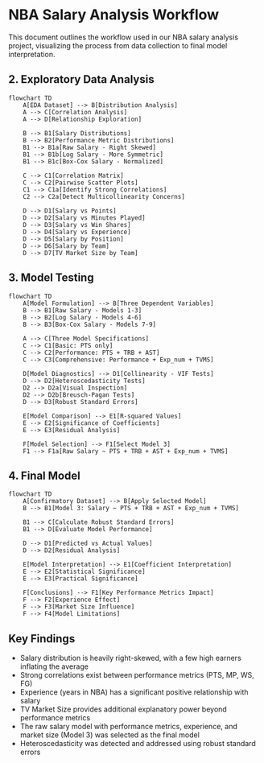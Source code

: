 # NBA Salary Analysis Workflow

This document outlines the workflow used in our NBA salary analysis project, visualizing the process from data collection to final model interpretation.

## 2. Exploratory Data Analysis

```mermaid
flowchart TD
    A[EDA Dataset] --> B[Distribution Analysis]
    A --> C[Correlation Analysis]
    A --> D[Relationship Exploration]
    
    B --> B1[Salary Distributions]
    B --> B2[Performance Metric Distributions]
    B1 --> B1a[Raw Salary - Right Skewed]
    B1 --> B1b[Log Salary - More Symmetric]
    B1 --> B1c[Box-Cox Salary - Normalized]
    
    C --> C1[Correlation Matrix]
    C --> C2[Pairwise Scatter Plots]
    C1 --> C1a[Identify Strong Correlations]
    C2 --> C2a[Detect Multicollinearity Concerns]
    
    D --> D1[Salary vs Points]
    D --> D2[Salary vs Minutes Played]
    D --> D3[Salary vs Win Shares]
    D --> D4[Salary vs Experience]
    D --> D5[Salary by Position]
    D --> D6[Salary by Team]
    D --> D7[TV Market Size by Team]
```

## 3. Model Testing

```mermaid
flowchart TD
    A[Model Formulation] --> B[Three Dependent Variables]
    B --> B1[Raw Salary - Models 1-3]
    B --> B2[Log Salary - Models 4-6]
    B --> B3[Box-Cox Salary - Models 7-9]
    
    A --> C[Three Model Specifications]
    C --> C1[Basic: PTS only]
    C --> C2[Performance: PTS + TRB + AST]
    C --> C3[Comprehensive: Performance + Exp_num + TVMS]
    
    D[Model Diagnostics] --> D1[Collinearity - VIF Tests]
    D --> D2[Heteroscedasticity Tests]
    D2 --> D2a[Visual Inspection]
    D2 --> D2b[Breusch-Pagan Tests]
    D --> D3[Robust Standard Errors]
    
    E[Model Comparison] --> E1[R-squared Values]
    E --> E2[Significance of Coefficients]
    E --> E3[Residual Analysis]
    
    F[Model Selection] --> F1[Select Model 3]
    F1 --> F1a[Raw Salary ~ PTS + TRB + AST + Exp_num + TVMS]
```

## 4. Final Model

```mermaid
flowchart TD
    A[Confirmatory Dataset] --> B[Apply Selected Model]
    B --> B1[Model 3: Salary ~ PTS + TRB + AST + Exp_num + TVMS]
    
    B1 --> C[Calculate Robust Standard Errors]
    B1 --> D[Evaluate Model Performance]
    
    D --> D1[Predicted vs Actual Values]
    D --> D2[Residual Analysis]
    
    E[Model Interpretation] --> E1[Coefficient Interpretation]
    E --> E2[Statistical Significance]
    E --> E3[Practical Significance]
    
    F[Conclusions] --> F1[Key Performance Metrics Impact]
    F --> F2[Experience Effect]
    F --> F3[Market Size Influence]
    F --> F4[Model Limitations]
```

## Key Findings

- Salary distribution is heavily right-skewed, with a few high earners inflating the average
- Strong correlations exist between performance metrics (PTS, MP, WS, FG)
- Experience (years in NBA) has a significant positive relationship with salary
- TV Market Size provides additional explanatory power beyond performance metrics
- The raw salary model with performance metrics, experience, and market size (Model 3) was selected as the final model
- Heteroscedasticity was detected and addressed using robust standard errors